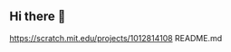 ## Hi there 👋

<!--
**agathagarciaa/agathagarciaa** is a ✨ _special_ ✨ repository because its `README.md` (this file) appears on your GitHub profile.


Estou no estudando no Alura
Estou me desenvolveno em diversas coisas e espero me aprofundar cada vez mais 
Uso este espaço para me concentrar mais
Pronomes: Ela/Dela 
BEM VINDO AO MEU PERFIL 😄 
-->
https://scratch.mit.edu/projects/1012814108
README.md
